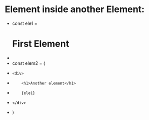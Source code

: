 # Element inside another Element:

- const ele1 = <h1>First Element</h1>
- 
- const elem2 = (
-     <div>
-         <h1>Another element</h1>
-         {ele1}
-     </div>
- )